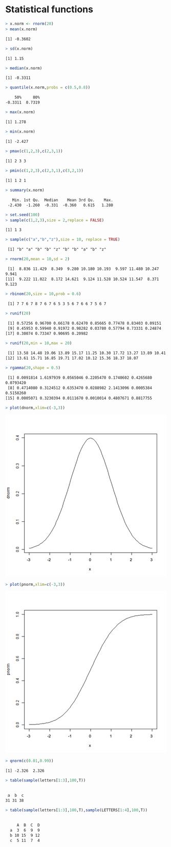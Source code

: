 

# Statistical functions


```r
> x.norm <- rnorm(20)
> mean(x.norm)
```

```
[1] -0.3602
```

```r
> sd(x.norm)
```

```
[1] 1.15
```

```r
> median(x.norm)
```

```
[1] -0.3311
```

```r
> quantile(x.norm,probs = c(0.5,0.8))
```

```
    50%     80% 
-0.3311  0.7319 
```

```r
> max(x.norm)
```

```
[1] 1.278
```

```r
> min(x.norm)
```

```
[1] -2.427
```

```r
> pmax(c(1,2,3),c(2,3,1))
```

```
[1] 2 3 3
```

```r
> pmin(c(1,2,3),c(2,3,1),c(3,2,1))
```

```
[1] 1 2 1
```

```r
> summary(x.norm)
```

```
   Min. 1st Qu.  Median    Mean 3rd Qu.    Max. 
 -2.430  -1.260  -0.331  -0.360   0.615   1.280 
```

```r
> set.seed(100)
> sample(c(1,2,3),size = 2,replace = FALSE)
```

```
[1] 1 3
```

```r
> sample(c("a","b","z"),size = 10, replace = TRUE)
```

```
 [1] "b" "a" "b" "b" "z" "b" "b" "a" "b" "z"
```

```r
> rnorm(20,mean = 10,sd = 2)
```

```
 [1]  8.836 11.429  8.349  9.280 10.180 10.193  9.597 11.480 10.247  9.941
[11]  9.222 11.022  8.172 14.621  9.124 11.528 10.524 11.547  8.371  9.123
```

```r
> rbinom(20,size = 10,prob = 0.6)
```

```
 [1] 7 7 6 7 8 7 6 7 6 5 3 5 6 7 6 6 7 5 6 7
```

```r
> runif(20)
```

```
 [1] 0.57256 0.96700 0.66178 0.62470 0.85665 0.77478 0.83403 0.09151
 [9] 0.45953 0.59940 0.91972 0.98282 0.03780 0.57794 0.73331 0.24874
[17] 0.30074 0.73347 0.90695 0.20982
```

```r
> runif(20,min = 10,max = 20)
```

```
 [1] 13.58 14.48 19.06 13.89 15.17 11.25 10.30 17.72 13.27 13.89 10.41
[12] 13.61 15.71 16.85 19.71 17.02 10.12 15.36 18.37 18.07
```

```r
> rgamma(20,shape = 0.5)
```

```
 [1] 0.0091814 1.6197939 0.0565046 0.2205470 0.1740602 0.4265680 0.0793420
 [8] 0.4714080 0.3124512 0.6353470 0.0288982 2.1413096 0.0005384 0.5158260
[15] 0.0005071 0.3230394 0.0111670 0.0010014 0.4807671 0.8817755
```

```r
> plot(dnorm,xlim=c(-3,3))
```

![plot of chunk unnamed-chunk-1](figure/unnamed-chunk-11.png) 

```r
> plot(pnorm,xlim=c(-3,3))
```

![plot of chunk unnamed-chunk-1](figure/unnamed-chunk-12.png) 

```r
> qnorm(c(0.01,0.99))
```

```
[1] -2.326  2.326
```

```r
> table(sample(letters[1:3],100,T))
```

```

 a  b  c 
31 31 38 
```

```r
> table(sample(letters[1:3],100,T),sample(LETTERS[1:4],100,T))
```

```
   
     A  B  C  D
  a  3  6  9  9
  b 10 15  9 12
  c  5 11  7  4
```

